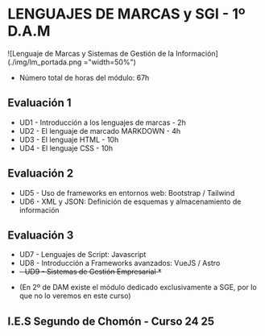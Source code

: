 # LENGUAJES DE MARCAS y SGI - 1º D.A.M 

![Lenguaje de Marcas y Sistemas de Gestión de la Información](./img/lm_portada.png ="width=50%")

- Número total de horas del módulo: 67h

## Evaluación 1

- UD1 - Introducción a los lenguajes de marcas - 2h
- UD2 - El lenguaje de marcado MARKDOWN - 4h
- UD3 - El lenguaje HTML - 10h
- UD4 - El lenguaje CSS - 10h

## Evaluación 2

- UD5 - Uso de frameworks en entornos web: Bootstrap / Tailwind
- UD6 - XML y JSON: Definición de esquemas y almacenamiento de información

## Evaluación 3

- UD7 - Lenguajes de Script: Javascript
- UD8 - Introducción a Frameworks avanzados: VueJS / Astro
- ~~- UD9 - Sistemas de Gestión Empresarial *~~

* (En 2º de DAM existe el módulo dedicado exclusivamente a SGE, por lo que no lo veremos en este curso)

## I.E.S Segundo de Chomón - Curso 24 25